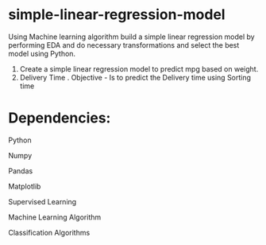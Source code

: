 # simple-linear-regression-model
Using Machine learning algorithm build a simple linear regression model by performing EDA and do necessary transformations and select the best model using Python.
1. Create a simple linear regression model to predict mpg based on weight.
2. Delivery Time 
. Objective  - Is to predict the Delivery time using Sorting time

# Dependencies:
Python

Numpy

Pandas

Matplotlib

Supervised Learning

Machine Learning Algorithm

Classification Algorithms
